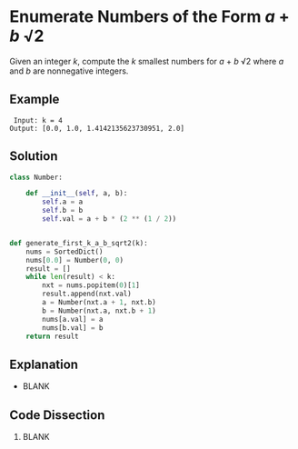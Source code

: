 # Enumerate Numbers of the Form _a_ &plus; _b_ &radic;2
Given an integer _k_, compute the _k_ smallest numbers for _a_ &plus; _b_ &radic;2 where _a_ and _b_ are nonnegative integers.

## Example
```
 Input: k = 4
Output: [0.0, 1.0, 1.4142135623730951, 2.0]
```

## Solution
```python
class Number:

    def __init__(self, a, b):
        self.a = a
        self.b = b
        self.val = a + b * (2 ** (1 / 2))


def generate_first_k_a_b_sqrt2(k):
    nums = SortedDict()
    nums[0.0] = Number(0, 0)
    result = []
    while len(result) < k:
        nxt = nums.popitem(0)[1]
        result.append(nxt.val)
        a = Number(nxt.a + 1, nxt.b)
        b = Number(nxt.a, nxt.b + 1)
        nums[a.val] = a
        nums[b.val] = b
    return result
```

## Explanation
* BLANK

## Code Dissection
1. BLANK